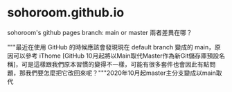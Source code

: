 # sohoroom.github.io
sohoroom's github pages
branch: main or master 兩者差異在哪？

"""最近在使用 GitHub 的時候應該會發現現在 default branch 變成的 main，原因可以參考 iThome [GitHub 10月起將以Main取代Master作為新Git儲存庫預設名稱]，可是這樣跟我們原本習慣的變得不一樣，可能有很多套件也會因此有點問題，那我們要怎麼把它改回來呢？"""2020年10月起master主分支變成以main取代
